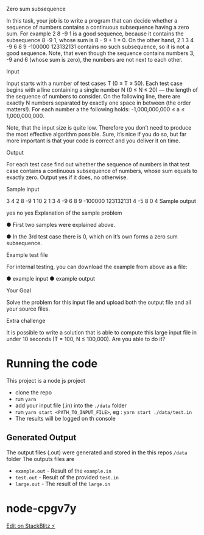 
Zero sum subsequence

In this task, your job is to write a program that can decide whether a sequence of numbers
contains a continuous subsequence having a zero sum.
For example 2 8 -9 1 is a good sequence, because it contains the subsequence 8 -9 1,
whose sum is 8 - 9 + 1 = 0. On the other hand, 2 1 3 4 -9 6 8 9 -100000
123132131 contains no such subsequence, so it is not a good sequence. Note, that even though
the sequence contains numbers 3, -9 and 6 (whose sum is zero), the numbers are not next to
each other.

Input

Input starts with a number of test cases T (0 ≤ T ≤ 50). Each test case begins with a line
containing a single number N (0 ≤ N ≤ 20) — the length of the sequence of numbers to
consider. On the following line, there are exactly N numbers separated by exactly one space in
between (the order matters!). For each number a the following holds: -1,000,000,000 ≤
a ≤ 1,000,000,000.

Note, that the input size is quite low. Therefore you don’t need to produce the most effective
algorithm possible. Sure, it’s nice if you do so, but far more important is that your code is
correct and you deliver it on time.

Output

For each test case find out whether the sequence of numbers in that test case contains a
continuous subsequence of numbers, whose sum equals to exactly zero. Output yes if it does,
no otherwise.

Sample input

3
4
2 8 -9 1
10
2 1 3 4 -9 6 8 9 -100000 123132131
4
-5 8 0 4
Sample output

yes
no
yes
Explanation of the sample problem

● First two samples were explained above.

● In the 3rd test case there is 0, which on it’s own forms a zero sum subsequence.

Example test file

For internal testing, you can download the example from above as a file:

● example input
● example output

Your Goal

Solve the problem for this input file and upload both the output file and all your source files.

Extra challenge

It is possible to write a solution that is able to compute this large input file in under 10
seconds (T = 100, N ≤ 100,000). Are you able to do it?


# Running the code
This project is a node js project
- clone the repo
- run `yarn`
- add your input file (.in) into the `./data` folder
- run `yarn start <PATH_TO_INPUT_FILE>`, eg : `yarn start ./data/test.in`
- The results will be logged on th console

## Generated Output 
The output files (.out) were generated and stored in the this repos `/data` folder
The outputs files are
- `example.out` - Result of the `example.in`
- `test.out` - Result of the provided `test.in`
- `large.out` - The result of the `large.in`

# node-cpgv7y
[Edit on StackBlitz ⚡️](https://stackblitz.com/edit/node-cpgv7y)
